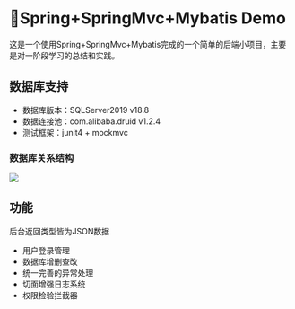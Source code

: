 # :leaves:Spring+SpringMvc+Mybatis Demo

这是一个使用Spring+SpringMvc+Mybatis完成的一个简单的后端小项目，主要是对一阶段学习的总结和实践。

## 数据库支持

- 数据库版本：SQLServer2019 v18.8
- 数据连接池：com.alibaba.druid v1.2.4
- 测试框架：junit4 + mockmvc

### 数据库关系结构

![](https://i.loli.net/2021/03/06/UNPfvjZbqduOBJA.jpg)

## 功能

后台返回类型皆为JSON数据

- 用户登录管理
- 数据库增删查改
- 统一完善的异常处理
- 切面增强日志系统
- 权限检验拦截器
